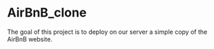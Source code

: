 # AirBnB_clone
The goal of this project is to deploy on our server a simple copy of the AirBnB website.
